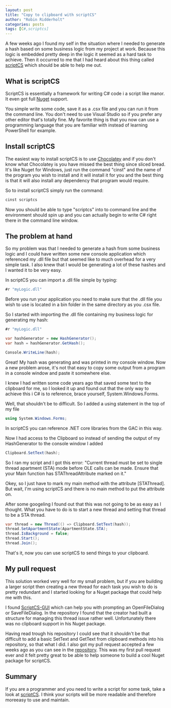 ```yaml
---
layout: post
title: "Copy to clipboard with scriptCS"
author: "Robin Ridderholt"
categories: posts
tags: [C#,scriptcs]
---
```


A few weeks ago I found my self in the situation where I needed to generate a hash based on some business logic from my project at work. Because this logic is embedded pretty deep in the logic it seemed as a hard task to achieve. Then it occurred to me that I had heard about this thing called [scriptCS](http://www.scriptcs.net) which should be able to help me out.

## What is scriptCS
ScriptCS is essentially a framework for writing C# code i a script like manor. It even got full [Nuget](http://www.nuget.org) support. 

You simple write some code, save it as a .csx file and you can run it from the command line. You don't need to use Visual Studio so if you prefer any other editor that's totally fine. My favorite thing is that you now can use a programming language that you are familiar with instead of learning PowerShell for example.

## Install scriptCS
The easiest way to install scriptCS is to use [Chocolatey](https://chocolatey.org/) and if you don't know what Chocolatey is you have missed the best thing since sliced bread. It's like Nuget for Windows, just run the command "cinst" and the name of the program you wish to install and it will install it for you and the best thing is that it will also install any dependency that program would require.

So to install scriptCS simply run the command:
```bash
cinst scriptcs
```                
Now you should be able to type "scriptcs" into to command line and the environment should spin up and you can actually begin to write C# right there in the command line window.

## The problem at hand
So my problem was that I needed to generate a hash from some business logic and I could have written some new console application which referenced my .dll file but that seemed like to much overhead for a very simple task. I also knew that I would be generating a lot of these hashes and I wanted it to be very easy.

In scriptCS you can import a .dll file simple by typing:
```csharp
#r "myLogic.dll"
```
Before you run your application you need to make sure that the .dll file you wish to use is located in a bin folder in the same directory as you .csx file.

So I started with importing the .dll file containing my business logic for generating my hash:
```csharp
#r "myLogic.dll"

var hashGenerator = new HashGenerator();
var hash = hashGenerator.GetHash();

Console.WriteLine(hash);
```
Great! My hash was generating and was printed in my console window. Now a new problem arose, it's not that easy to copy some output from a program in a console window and paste it somewhere else.

I knew I had written some code years ago that saved some text to the clipboard for me, so I looked it up and found out that the only way to achieve this i C# is to reference, brace yourself, System.Windows.Forms.

Well, that shouldn't be to difficult. So I added a using statement in the top of my file
```csharp
using System.Windows.Forms;
```
In scriptCS you can reference .NET core libraries from the GAC in this way.

Now I had access to the Clipboard so instead of sending the output of my HashGenerator to the console window I added 
```csharp
Clipboard.SetText(hash);
```
So I ran my script and I got this error:
"Current thread must be set to single thread apartment (STA) mode before OLE calls can be made. Ensure that your Main function has STAThreadAttribute marked on it."

Okey, so I just have to mark my main method with the attribute [STAThread]. But wait, I'm using scriptCS and there is no main method to put the attribute on.

After some googeling I found out that this was not going to be as easy as I thought. What you have to do is to start a new thread and setting that thread to be a STA thread.
```csharp
var thread = new Thread(() => Clipboard.SetText(hash));
thread.SetApartmentState(ApartmentState.STA);
thread.IsBackground = false;
thread.Start();
thread.Join();
```
That's it, now you can use scriptCS to send things to your clipboard.

## My pull request
This solution worked very well for my small problem, but if you are building a larger script then creating a new thread for each task you wish to do is pretty redundant and I started looking for a Nuget package that could help me with this.

I found [ScriptCS-GUI](http://hemme.github.io/scriptcs-gui/) which can help you with prompting an OpenFileDialog or SaveFileDialog. In the repository I found that the creator had built a structure for managing this thread issue rather well. Unfortunately there was no clipboard support in his Nuget package. 

Having read trough his repository I could see that it shouldn't be that difficult to add a basic SetText and GetText from clipboard methods into his repository, so that what I did. I also got my pull request accepted a few weeks ago as you can see in the [repository](https://github.com/hemme/scriptcs-gui). This was my first pull request ever and it felt pretty great to be able to help someone to build a cool Nuget package for scriptCS.

## Summary
If you are a programmer and you need to write a script for some task, take a look at [scriptCS](http://www.scriptcs.net). I think your scripts will be more readable and therefore moreeasy to use and maintain.


